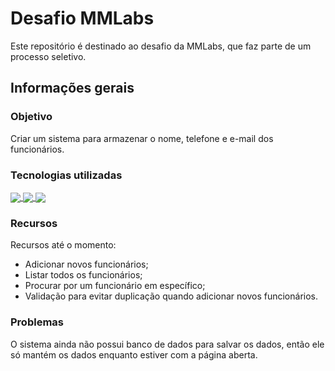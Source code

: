 # Desafio MMLabs

Este repositório é destinado ao desafio da MMLabs, que faz parte de um processo seletivo.

## Informações gerais

### Objetivo

Criar um sistema para armazenar o nome, telefone e e-mail dos funcionários.

### Tecnologias utilizadas

<p>
  <a href="#">
    <img align="center" src="https://img.shields.io/badge/HTML5-E34F26?style=for-the-badge&logo=html5&logoColor=white" />
  </a>
  <a href="#">
    <img align="center" src="https://img.shields.io/badge/CSS3-1572B6?style=for-the-badge&logo=css3&logoColor=white" />
  </a>
  <a href="#">
    <img align="center" src="https://img.shields.io/badge/JavaScript-F7DF1E?style=for-the-badge&logo=javascript&logoColor=black" />
  </a>
</p>

### Recursos

Recursos até o momento:
* Adicionar novos funcionários;
* Listar todos os funcionários;
* Procurar por um funcionário em específico;
* Validação para evitar duplicação quando adicionar novos funcionários.

### Problemas

O sistema ainda não possui banco de dados para salvar os dados, então ele só mantém os dados enquanto estiver com a página aberta.
